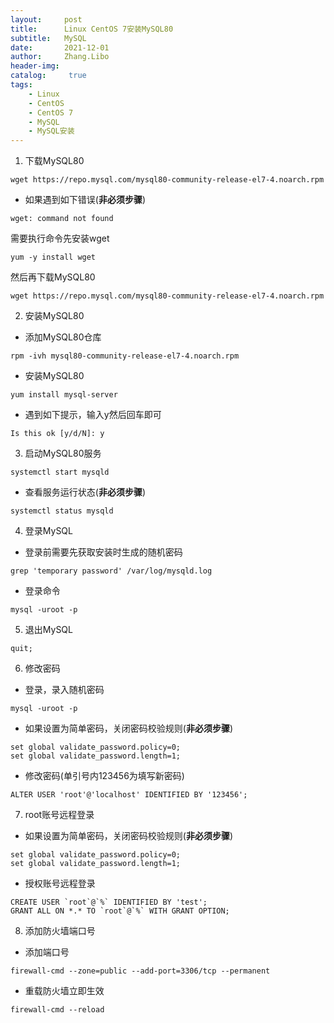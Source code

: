 ```yaml
---
layout:     post
title:      Linux CentOS 7安装MySQL80
subtitle:   MySQL
date:       2021-12-01
author:     Zhang.Libo
header-img:
catalog: 	 true
tags:
    - Linux
    - CentOS
    - CentOS 7
    - MySQL
    - MySQL安装
---
```



1.  下载MySQL80
```shell
wget https://repo.mysql.com/mysql80-community-release-el7-4.noarch.rpm
```

* 如果遇到如下错误(**非必须步骤**)
```shell
wget: command not found
```

  需要执行命令先安装wget
```shell
yum -y install wget
```

  然后再下载MySQL80
```shell
wget https://repo.mysql.com/mysql80-community-release-el7-4.noarch.rpm
```


2. 安装MySQL80

* 添加MySQL80仓库
```shell
rpm -ivh mysql80-community-release-el7-4.noarch.rpm
```

* 安装MySQL80
```shell
yum install mysql-server
```

* 遇到如下提示，输入y然后回车即可
```shell
Is this ok [y/d/N]: y
```

3. 启动MySQL80服务
```shell
systemctl start mysqld
```

* 查看服务运行状态(**非必须步骤**)
```shell
systemctl status mysqld
```

4. 登录MySQL

* 登录前需要先获取安装时生成的随机密码
```shell
grep 'temporary password' /var/log/mysqld.log
```

* 登录命令
```shell
mysql -uroot -p
```

5. 退出MySQL
```shell
quit;
```

6. 修改密码

* 登录，录入随机密码
```shell
mysql -uroot -p
```

* 如果设置为简单密码，关闭密码校验规则(**非必须步骤**)
```shell
set global validate_password.policy=0;
set global validate_password.length=1;
```

* 修改密码(单引号内123456为填写新密码)
```shell
ALTER USER 'root'@'localhost' IDENTIFIED BY '123456';
```

7. root账号远程登录

* 如果设置为简单密码，关闭密码校验规则(**非必须步骤**)
```shell
set global validate_password.policy=0;
set global validate_password.length=1;
```

* 授权账号远程登录
```shell
CREATE USER `root`@`%` IDENTIFIED BY 'test';
GRANT ALL ON *.* TO `root`@`%` WITH GRANT OPTION;
```


8. 添加防火墙端口号

* 添加端口号
```shell
firewall-cmd --zone=public --add-port=3306/tcp --permanent
```

* 重载防火墙立即生效
```shell
firewall-cmd --reload
```
